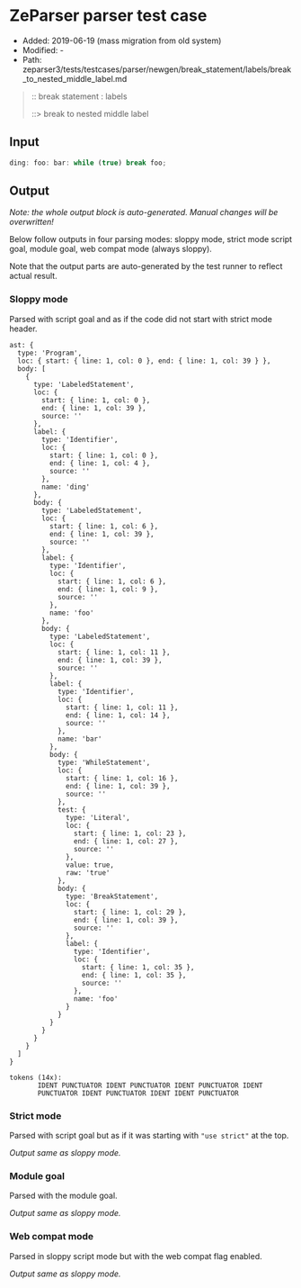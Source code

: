 # ZeParser parser test case

- Added: 2019-06-19 (mass migration from old system)
- Modified: -
- Path: zeparser3/tests/testcases/parser/newgen/break_statement/labels/break_to_nested_middle_label.md

> :: break statement : labels
>
> ::> break to nested middle label

## Input

`````js
ding: foo: bar: while (true) break foo;
`````

## Output

_Note: the whole output block is auto-generated. Manual changes will be overwritten!_

Below follow outputs in four parsing modes: sloppy mode, strict mode script goal, module goal, web compat mode (always sloppy).

Note that the output parts are auto-generated by the test runner to reflect actual result.

### Sloppy mode

Parsed with script goal and as if the code did not start with strict mode header.

`````
ast: {
  type: 'Program',
  loc: { start: { line: 1, col: 0 }, end: { line: 1, col: 39 } },
  body: [
    {
      type: 'LabeledStatement',
      loc: {
        start: { line: 1, col: 0 },
        end: { line: 1, col: 39 },
        source: ''
      },
      label: {
        type: 'Identifier',
        loc: {
          start: { line: 1, col: 0 },
          end: { line: 1, col: 4 },
          source: ''
        },
        name: 'ding'
      },
      body: {
        type: 'LabeledStatement',
        loc: {
          start: { line: 1, col: 6 },
          end: { line: 1, col: 39 },
          source: ''
        },
        label: {
          type: 'Identifier',
          loc: {
            start: { line: 1, col: 6 },
            end: { line: 1, col: 9 },
            source: ''
          },
          name: 'foo'
        },
        body: {
          type: 'LabeledStatement',
          loc: {
            start: { line: 1, col: 11 },
            end: { line: 1, col: 39 },
            source: ''
          },
          label: {
            type: 'Identifier',
            loc: {
              start: { line: 1, col: 11 },
              end: { line: 1, col: 14 },
              source: ''
            },
            name: 'bar'
          },
          body: {
            type: 'WhileStatement',
            loc: {
              start: { line: 1, col: 16 },
              end: { line: 1, col: 39 },
              source: ''
            },
            test: {
              type: 'Literal',
              loc: {
                start: { line: 1, col: 23 },
                end: { line: 1, col: 27 },
                source: ''
              },
              value: true,
              raw: 'true'
            },
            body: {
              type: 'BreakStatement',
              loc: {
                start: { line: 1, col: 29 },
                end: { line: 1, col: 39 },
                source: ''
              },
              label: {
                type: 'Identifier',
                loc: {
                  start: { line: 1, col: 35 },
                  end: { line: 1, col: 35 },
                  source: ''
                },
                name: 'foo'
              }
            }
          }
        }
      }
    }
  ]
}

tokens (14x):
       IDENT PUNCTUATOR IDENT PUNCTUATOR IDENT PUNCTUATOR IDENT
       PUNCTUATOR IDENT PUNCTUATOR IDENT IDENT PUNCTUATOR
`````

### Strict mode

Parsed with script goal but as if it was starting with `"use strict"` at the top.

_Output same as sloppy mode._

### Module goal

Parsed with the module goal.

_Output same as sloppy mode._

### Web compat mode

Parsed in sloppy script mode but with the web compat flag enabled.

_Output same as sloppy mode._
